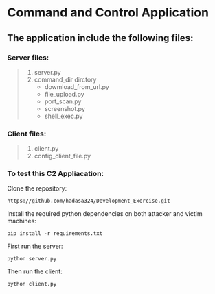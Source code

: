 # Command and Control Application
## The application include the following files:
### Server files:
> 1. server.py
> 2. command_dir dirctory
>    - dowmload_from_url.py
>    - file_upload.py
>    - port_scan.py
>    - screenshot.py
>    - shell_exec.py
### Client files:
> 1. client.py
> 2. config_client_file.py

### To test this C2 Appliacation:
 Clone the repository:
```
https://github.com/hadasa324/Development_Exercise.git
```
Install the required python dependencies on both attacker and victim machines:
```
pip install -r requirements.txt
```
First run the server:
```
python server.py
```
 Then run the client:
```
python client.py
```
